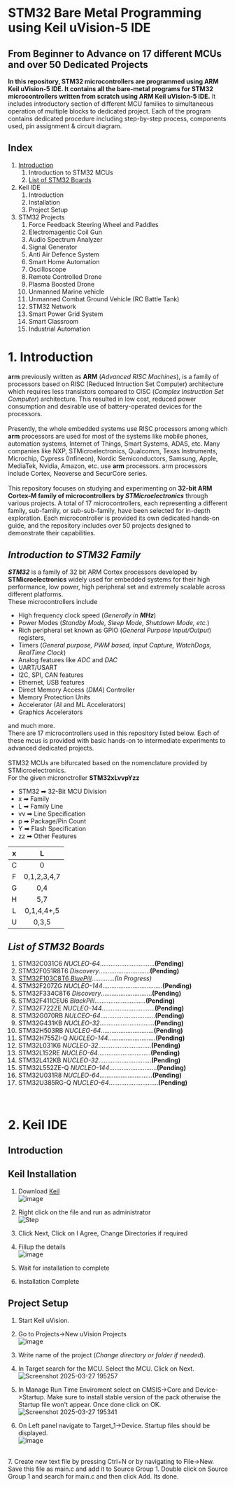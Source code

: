 # STM32 Bare Metal Programming using Keil uVision-5 IDE
## From Beginner to Advance on 17 different MCUs and over 50 Dedicated Projects
**In this repository, STM32 microcontrollers are programmed using ARM Keil uVision-5 IDE. It contains all the bare-metal programs for STM32 microcontrollers written from scratch using ARM Keil uVision-5 IDE.**
It includes introductory section of different MCU families to simultaneous operation of multiple blocks to dedicated project. Each of the program contains dedicated procedure including step-by-step process, components used, pin assignment & circuit diagram.
<br>
## Index
1. [Introduction](Readme.md/#1-Introduction)
   1. Introduction to STM32 MCUs
   2. [List of STM32 Boards](Readme.md/#List-of-STM32-Boards)
2. Keil IDE
   1. Introduction
   2. Installation
   3. Project Setup
3. STM32 Projects
   1. Force Feedback Steering Wheel and Paddles
   2. Electromagentic Coil Gun
   3. Audio Spectrum Analyzer
   4. Signal Generator
   5. Anti Air Defence System
   6. Smart Home Automation
   7. Oscilloscope
   8. Remote Controlled Drone
   9. Plasma Boosted Drone
   10. Unmanned Marine vehicle
   11. Unmanned Combat Ground Vehicle (RC Battle Tank)
   12. STM32 Network
   13. Smart Power Grid System
   14. Smart Classroom
   15. Industrial Automation

# 1. Introduction
**arm** previously written as **ARM** (*Advanced RISC Machines*), is a family of processors based on RISC (Reduced Intruction Set Computer) architecture which requires less transistors compared to CISC (*Complex Instruction Set Computer*) architecture. This resulted in low cost, reduced power consumption and desirable use of battery-operated devices for the processors.
<br>
<br>Presently, the whole embedded systems use RISC processors among which **arm** processors are used for most of the systems like mobile phones, automation systems, Internet of Things, Smart Systems, ADAS, etc. Many companies like NXP, STMicroelectronics, Qualcomm, Texas Instruments, Microchip, Cypress (Infineon), Nordic Semiconductors, Samsung, Apple, MediaTek, Nvidia, Amazon, etc. use **arm** processors. arm processors include Cortex, Neoverse and SecurCore series.
<br>
<br>This repository focuses on studying and experimenting on **32-bit ARM Cortex-M family of microcontrollers by *STMicroelectronics*** through various projects. A total of 17 microcontrollers, each representing a different family, sub-family, or sub-sub-family, have been selected for in-depth exploration. Each microcontroller is provided its own dedicated hands-on guide, and the repository includes over 50 projects designed to demonstrate their capabilities.
## *Introduction to STM32 Family*
***STM32*** is a family of 32 bit ARM Cortex processors developed by **STMicroelectronics** widely used for embedded systems for their high performance, low power, high peripheral set and extremely scalable across different platforms.
<br>These microcontrollers include
* High frequency clock speed (*Generally in **MHz***)
* Power Modes (*Standby Mode, Sleep Mode, Shutdown Mode, etc.*)
* Rich peripheral set known as GPIO (*General Purpose Input/Output*) registers,
* Timers (*General purpose, PWM based, Input Capture, WatchDogs, RealTime Clock*)
* Analog features like *ADC* and *DAC*
* UART/USART
* I2C, SPI, CAN features
* Ethernet, USB features
* Direct Memory Access (*DMA*) Controller
* Memory Protection Units
* Accelerator (AI and ML Accelerators)
* Graphics Accelerators

and much more.
<br>There are 17 microcontrollers used in this repository listed below. Each of these mcus is provided with basic hands-on to intermediate experiments to advanced dedicated projects.
<br>
<br>STM32 MCUs are bifurcated based on the nomenclature provided by STMicroelectronics.
<br>For the given micronctroller **STM32xLvvpYzz**
* STM32 ➡ 32-Bit MCU Division
* x ➡ Family
* L ➡ Family Line
* vv ➡ Line Specification
* p ➡ Package/Pin Count
* Y ➡ Flash Specification
* zz ➡ Other Features

| x | L |
|:---:|:---:|
| C | 0 |
| F | 0,1,2,3,4,7 |
| G | 0,4 |
| H | 5,7 |
| L | 0,1,4,4+,5 |
| U | 0,3,5 |

## *List of STM32 Boards*

1. STM32C031C6 *NUCLEO-64*...............................**(Pending)**
2. STM32F051R8T6 *Discovery*.............................**(Pending)**
3. [STM32F103C8T6 *BluePill*](STM32F103C8T6).............*(In Progress)* <br>
4. STM32F207ZG *NUCLEO-144*..................................**(Pending)** <br>
5. STM32F334C8T6 *Discovery*.............................**(Pending)** <br>
6. STM32F411CEU6 *BlackPill*.............................**(Pending)** <br>
7. STM32F722ZE *NUCLEO-144*..............................**(Pending)** <br>
8. STM32G070RB *NULCEO-64*...............................**(Pending)** <br>
9. STM32G431KB *NUCLEO-32*...............................**(Pending)** <br>
10. STM32H503RB *NUCLEO-64*..............................**(Pending)** <br>
11. STM32H755ZI-Q *NUCLEO-144*...........................**(Pending)** <br>
12. STM32L031K6 *NUCLEO-32*..............................**(Pending)** <br>
13. STM32L152RE *NUCLEO-64*..............................**(Pending)** <br>
14. STM32L412KB *NUCLEO-32*..............................**(Pending)** <br>
15. STM32L552ZE-Q *NUCLEO-144*...........................**(Pending)** <br>
16. STM32U031R8 *NUCLEO-64*..............................**(Pending)** <br>
17. STM32U385RG-Q *NUCLEO-64*............................**(Pending)** <br>
<br>

# 2. Keil IDE
## Introduction
## Keil Installation
1. Download [Keil](https://www.keil.com/demo/eval/arm.htm)
<br/>![image](https://github.com/user-attachments/assets/43740124-5409-403b-9577-ed97e7dc00d0)

2. Right click on the file and run as administrator
<br/>![Step](https://github.com/user-attachments/assets/d06743c2-8f2d-4e8c-85b2-d2ee5520ff3e)

3. Click Next, Click on I Agree, Change Directories if required
4. Fillup the details
<br/>![image](https://github.com/user-attachments/assets/391b2c45-c876-4e2a-88ec-a3e38a11e280)

5. Wait for installation to complete
6. Installation Complete

## Project Setup
1. Start Keil uVision.
2. Go to Projects->New uVision Projects
<br>![image](https://github.com/user-attachments/assets/99590765-830d-410a-b37f-0eeaba7828a1)

3. Write name of the project (*Change directory or folder if needed*).<br>
4. In Target search for the MCU. Select the MCU. Click on Next.
<br>![Screenshot 2025-03-27 195257](https://github.com/user-attachments/assets/05eb6bbc-3019-45a8-99cc-441c1be32a2b)
5. In Manage Run Time Enviroment select on CMSIS->Core and Device->Startup. Make sure to install stable version of the pack otherwise the Startup file won't appear. Once done click on OK.
<br>![Screenshot 2025-03-27 195341](https://github.com/user-attachments/assets/72cb737d-e1fd-4a79-9e0c-69389350f3e2)
6. On Left panel navigate to Target_1->Device. Startup files should be displayed.
<br>![image](https://github.com/user-attachments/assets/987327d4-c52e-4ece-9fae-2ba354068a4a)
<br>
7. Create new text file by pressing Ctrl+N or by navigating to File->New. Save this file as main.c and add it to Source Group 1. Double click on Source Group 1 and search for main.c and then click Add. Its done.
